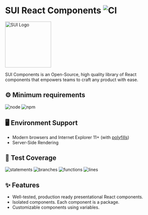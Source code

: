 # SUI React Components ![CI](https://github.com/SUI-Components/sui-components/workflows/CI/badge.svg)

<img src="https://avatars2.githubusercontent.com/u/13288987?s=200&v=4" alt="SUI Logo" width="150">

SUI Components is an Open-Source, high quality library of React components that empowers teams to craft any product with ease.

## ⚙️ Minimum requirements
![node](https://shields.io/badge/node-v16+-lightgray?logo=nodedotjs&logoWidth=20&style=for-the-badge)
![npm](https://shields.io/badge/npm-v7+-lightgrey?logo=npm&logoWidth=20&style=for-the-badge)

## 🖥 Environment Support

- Modern browsers and Internet Explorer 11+ (with [polyfills](https://github.com/SUI-Components/sui/tree/master/packages/sui-polyfills))
- Server-Side Rendering

## 🧪 Test Coverage

![statements](https://shields.io/badge/statements-76.19%25-yellow)
![branches](https://shields.io/badge/branches-63.49%25-red)
![functions](https://shields.io/badge/functions-65.72%25-red)
![lines](https://shields.io/badge/lines-77.86%25-yellow)

## ✨ Features

- Well-tested, production ready presentational React components.
- Isolated components. Each component is a package.
- Customizable components using variables.

